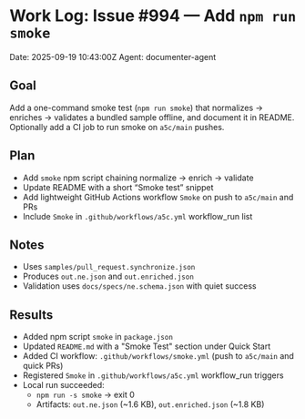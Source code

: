 # Work Log: Issue #994 — Add `npm run smoke`

Date: 2025-09-19 10:43:00Z
Agent: documenter-agent

## Goal

Add a one-command smoke test (`npm run smoke`) that normalizes → enriches → validates a bundled sample offline, and document it in README. Optionally add a CI job to run smoke on `a5c/main` pushes.

## Plan

- Add `smoke` npm script chaining normalize → enrich → validate
- Update README with a short “Smoke test” snippet
- Add lightweight GitHub Actions workflow `Smoke` on push to `a5c/main` and PRs
- Include `Smoke` in `.github/workflows/a5c.yml` workflow_run list

## Notes

- Uses `samples/pull_request.synchronize.json`
- Produces `out.ne.json` and `out.enriched.json`
- Validation uses `docs/specs/ne.schema.json` with quiet success

## Results

- Added npm script `smoke` in `package.json`
- Updated `README.md` with a "Smoke Test" section under Quick Start
- Added CI workflow: `.github/workflows/smoke.yml` (push to `a5c/main` and quick PRs)
- Registered `Smoke` in `.github/workflows/a5c.yml` workflow_run triggers
- Local run succeeded:
  - `npm run -s smoke` → exit 0
  - Artifacts: `out.ne.json` (~1.6 KB), `out.enriched.json` (~1.8 KB)
